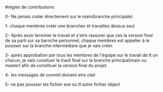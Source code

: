 #règles de contributions

0- Ne jamais coder directement sur le main(branche principale)

1- chaque membres créér une branches et travailles dessus seul
 

2- Après avoir terminer le travail et s'etre rassurer que ces la version final de sa parti sur sa barnche personnel, chaque membres est appeller à le pousser sur la branche intermediare que je vais créer.


3- après approbation par tous les membres de l'équipe sur le travail de tt un chacun, je vais consituer le travil final sur la branche principal(main ou master) afin de constituer la version final du projet.


4- les messages de commit doivent etre clair

5- ne pas pousser les fichier exe ou tt autre fichier object